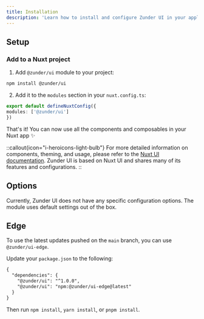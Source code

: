 ```yaml
---
title: Installation
description: 'Learn how to install and configure Zunder UI in your application.'
---
```


## Setup

### Add to a Nuxt project

1. Add `@zunder/ui` module to your project:

```bash
npm install @zunder/ui
````

2. Add it to the `modules` section in your `nuxt.config.ts`:

```ts [nuxt.config.ts]
export default defineNuxtConfig({
modules: ['@zunder/ui']
})
```


That's it! You can now use all the components and composables in your Nuxt app ✨

::callout{icon="i-heroicons-light-bulb"}
For more detailed information on components, theming, and usage, please refer to the [Nuxt UI documentation](https://ui.nuxt.com/). Zunder UI is based on Nuxt UI and shares many of its features and configurations.
::

## Options

Currently, Zunder UI does not have any specific configuration options. The module uses default settings out of the box.

## Edge

To use the latest updates pushed on the `main` branch, you can use `@zunder/ui-edge`.

Update your `package.json` to the following:

```diff [package.json]
{
  "dependencies": {
    "@zunder/ui": "^1.0.0",
    "@zunder/ui": "npm:@zunder/ui-edge@latest"
  }
}
```

Then run `npm install`, `yarn install`, or `pnpm install`.